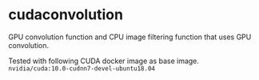 # cudaconvolution

GPU convolution function and CPU image filtering function that uses GPU convolution.

Tested with following CUDA docker image as base image.
```nvidia/cuda:10.0-cudnn7-devel-ubuntu18.04```

